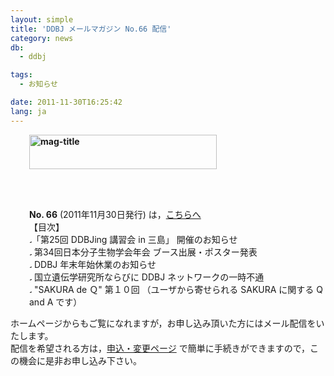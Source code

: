 ```yaml
---
layout: simple
title: 'DDBJ メールマガジン No.66 配信'
category: news
db:
  - ddbj

tags:
  - お知らせ

date: 2011-11-30T16:25:42
lang: ja
---
```


<p style="padding-left: 30px;"><strong><img src="{{ site.baseurl }}/assets/images/news/mag-title5.gif" title="mag-title" width="300" height="55"></strong></p><br><br>

<p style="padding-left: 30px;"><strong>No. 66</strong> (2011年11月30日発行) は，<a href="{{ site.baseurl }}/assets/files/pdf/activities/No66.pdf">こちらへ</a><br>【目次】<br><img src="{{ site.baseurl }}/assets/images/news/arrow_l_01.gif" title="arrow_l_01" width="4" height="8">「第25回 DDBJing 講習会 in 三島」 開催のお知らせ<br><img src="{{ site.baseurl }}/assets/images/news/arrow_l_01.gif" title="arrow_l_01" width="4" height="8"> 第34回日本分子生物学会年会 ブース出展・ポスター発表<br><img src="{{ site.baseurl }}/assets/images/news/arrow_l_01.gif" title="arrow_l_01" width="4" height="8"> DDBJ 年末年始休業のお知らせ<br><img src="{{ site.baseurl }}/assets/images/news/arrow_l_01.gif" title="arrow_l_01" width="4" height="8"> 国立遺伝学研究所ならびに DDBJ ネットワークの一時不通<br><img src="{{ site.baseurl }}/assets/images/news/arrow_l_01.gif" title="arrow_l_01" width="4" height="8"> "SAKURA de Ｑ" 第１０回 （ユーザから寄せられる SAKURA に関する Q and A です） </p>ホームページからもご覧になれますが，お申し込み頂いた方にはメール配信をいたします。<br>配信を希望される方は，<a href="/subscribe-ddbj.html">申込・変更ページ</a> で簡単に手続きができますので，この機会に是非お申し込み下さい。
